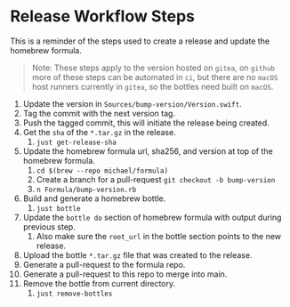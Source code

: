 # Release Workflow Steps

This is a reminder of the steps used to create a release and update the homebrew formula.

> Note: These steps apply to the version hosted on `gitea`, on `github` more of these steps can be
> automated in `ci`, but there are no `macOS` host runners currently in `gitea`, so the bottles need
> built on `macOS`.

1. Update the version in `Sources/bump-version/Version.swift`.
1. Tag the commit with the next version tag.
1. Push the tagged commit, this will initiate the release being created.
1. Get the `sha` of the `*.tar.gz` in the release.
   1. `just get-release-sha`
1. Update the homebrew formula url, sha256, and version at top of the homebrew formula.
   1. `cd $(brew --repo michael/formula)`
   1. Create a branch for a pull-request `git checkout -b bump-version`
   1. `n Formula/bump-version.rb`
1. Build and generate a homebrew bottle.
   1. `just bottle`
1. Update the `bottle do` section of homebrew formula with output during previous step.
   1. Also make sure the `root_url` in the bottle section points to the new release.
1. Upload the bottle `*.tar.gz` file that was created to the release.
1. Generate a pull-request to the formula repo.
1. Generate a pull-request to this repo to merge into main.
1. Remove the bottle from current directory.
   1. `just remove-bottles`

